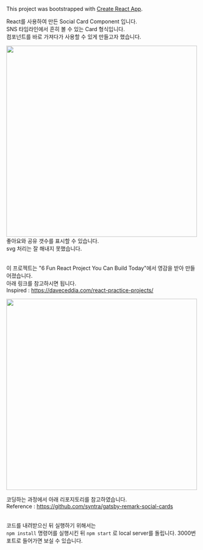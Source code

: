 This project was bootstrapped with [Create React App](https://github.com/facebook/create-react-app).

React를 사용하여 만든 Social Card Component 입니다.<br>
SNS 타임라인에서 흔히 볼 수 있는 Card 형식입니다.<br>
컴포넌트를 바로 가져다가 사용할 수 있게 만들고자 했습니다.<br>

<img width ="500" src="https://user-images.githubusercontent.com/26667992/56469363-d93a3d00-6473-11e9-9fd4-a751be1c7780.JPG">
좋아요와 공유 갯수를 표시할 수 있습니다.<br>
svg 처리는 잘 해내지 못했습니다.<br><br>

이 프로젝트는 "6 Fun React Project You Can Build Today"에서 영감을 받아 만들어졌습니다.<br>
아래 링크를 참고하시면 됩니다.<br>
Inspired : https://daveceddia.com/react-practice-projects/<br>

<img width="500" src="https://user-images.githubusercontent.com/26667992/56469359-d2abc580-6473-11e9-80fe-463fbecf6171.png">
<br>

코딩하는 과정에서 아래 리포지토리를 참고하였습니다.<br>
Reference : 
https://github.com/syntra/gatsby-remark-social-cards <br><br>

코드를 내려받으신 뒤 실행하기 위해서는 <br>
```npm install```     명령어를 실행시킨 뒤
```npm start```       로 local server를 돌립니다. 3000번 포트로 들어가면 보실 수 있습니다.

